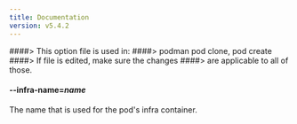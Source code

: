 ```yaml
---
title: Documentation
version: v5.4.2
---
```


####> This option file is used in:
####>   podman pod clone, pod create
####> If file is edited, make sure the changes
####> are applicable to all of those.
#### **--infra-name**=*name*

The name that is used for the pod's infra container.
